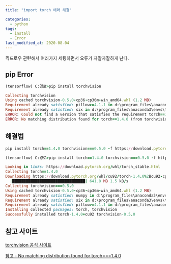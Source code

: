 ```yaml
---
title: "import torch 에러 해결"

categories:
  - python
tags: 
  - install
  - Error
last_modified_at: 2020-08-04
---
```


퀵드로우 관련해서 여러가지 세팅하면서 오류가 자잘자잘하게 난다.

## pip Error

   ```ruby
(tensorflow) C:경로>pip install torchvision

Collecting torchvision
  Using cached torchvision-0.5.0-cp36-cp36m-win_amd64.whl (1.2 MB)
Requirement already satisfied: pillow>=4.1.1 in d:\program_files\anaconda3\envs\tensorflow\lib\site-packages (from torchvision) (7.2.0)
Requirement already satisfied: six in d:\program_files\anaconda3\envs\tensorflow\lib\site-packages (from torchvision) (1.15.0)
ERROR: Could not find a version that satisfies the requirement torch==1.4.0 (from torchvision) (from versions: 0.1.2, 0.1.2.post1, 0.1.2.post2)
ERROR: No matching distribution found for torch==1.4.0 (from torchvision)
   ```

## 해결법

   ```ruby
pip install torch==1.4.0 torchvision===0.5.0 -f https://download.pytorch.org/whl/torch_stable.html
   ```

   ```ruby
(tensorflow) C:경로>pip install torch==1.4.0 torchvision===0.5.0 -f https://download.pytorch.org/whl/torch_stable.html

Looking in links: https://download.pytorch.org/whl/torch_stable.html
Collecting torch==1.4.0
  Downloading https://download.pytorch.org/whl/cu92/torch-1.4.0%2Bcu92-cp36-cp36m-win_amd64.whl (641.8 MB)
     |████████████████████████████████| 641.8 MB 1.5 kB/s
Collecting torchvision===0.5.0
  Using cached torchvision-0.5.0-cp36-cp36m-win_amd64.whl (1.2 MB)
Requirement already satisfied: numpy in d:\program_files\anaconda3\envs\tensorflow\lib\site-packages (from torchvision===0.5.0) (1.18.5)
Requirement already satisfied: six in d:\program_files\anaconda3\envs\tensorflow\lib\site-packages (from torchvision===0.5.0) (1.15.0)
Requirement already satisfied: pillow>=4.1.1 in d:\program_files\anaconda3\envs\tensorflow\lib\site-packages (from torchvision===0.5.0) (7.2.0)
Installing collected packages: torch, torchvision
Successfully installed torch-1.4.0+cu92 torchvision-0.5.0
   ```

## 참고 사이트

[torchvision 공식 사이트](https://pypi.org/project/torchvision/)

[참고 - No matching distribution found for torch===1.4.0](https://stackoverflow.com/questions/60137572/issues-installing-pytorch-1-4-no-matching-distribution-found-for-torch-1-4)